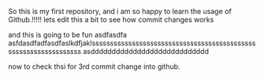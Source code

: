  So this is my first repository, 
 and i am so happy to learn the usage of Github.!!!!!
 lets edit this a bit to see how commit changes works
 
and this is going to be fun
asdfasdfa
asfdasdfadfasdfaslkdfjaklsssssssssssssssssssssssssssssssssssssssssssssssssssssssssssssssss
asdddddddddddddddddddddddddddd


now to check thsi for 3rd commit change into github.
